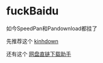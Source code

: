# fuckBaidu

如今SpeedPan和Pandownload都挂了

先推荐这个 [kinhdown](https://kinhdown.kinh.cc/)

还有这个 [网盘直链下载助手](https://www.baiduyun.wiki/)
